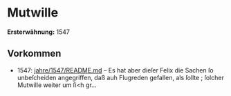 # Mutwille

**Ersterwähnung:** 1547

## Vorkommen
- 1547: [jahre/1547/README.md](../jahre/1547/README.md) – Es hat aber dieſer Felix die Sachen ſo unbeſcheiden
angegriffen, daß auh Flugreden gefallen, als ſollte ;
ſolcher Mutwille weiter um ſi<h gr...
